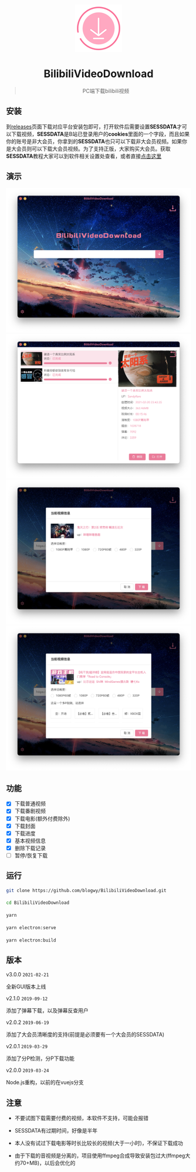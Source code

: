 <div align="center">
  <img src="./build/icons/icon128x128.png" alt="">
  <h1>BilibiliVideoDownload</h1>
  <blockquote>PC端下载bilibili视频</blockquote>
</div>

## 安装

到[releases](https://github.com/blogwy/BilibiliVideoDownload/releases)页面下载对应平台安装包即可，打开软件后需要设置**SESSDATA**才可以下载视频，**SESSDATA**是B站已登录用户的**cookies**里面的一个字段，而且如果你的账号是非大会员，你拿到的**SESSDATA**也只可以下载非大会员视频。如果你是大会员则可以下载大会员视频。为了支持正版，大家购买大会员。获取**SESSDATA**教程大家可以到软件相关设置处查看，或者直接[点击这里](https://blog.wangyu.link/2020/01/25/2020-01-25/)

## 演示

![1](./build/demo/1.png)
![2](./build/demo/2.png)
![3](./build/demo/3.png)
![4](./build/demo/4.png)


## 功能

* [x] 下载普通视频
* [x] 下载番剧视频
* [x] 下载电影(额外付费除外)
* [x] 下载封面
* [x] 下载进度
* [x] 基本视频信息
* [x] 删除下载记录
* [ ] 暂停/恢复下载

## 运行

```bash
git clone https://github.com/blogwy/BilibiliVideoDownload.git

cd BilibiliVideoDownload

yarn

yarn electron:serve

yarn electron:build
```
## 版本

v3.0.0 `2021-02-21`

全新GUI版本上线

v2.1.0 `2019-09-12`

添加了弹幕下载，以及弹幕反查用户

v2.0.2 `2019-06-19`

添加了大会员清晰度的支持(前提是必须要有一个大会员的SESSDATA)

v2.0.1 `2019-03-29`

添加了分P检测，分P下载功能

v2.0.0 `2019-03-24`

Node.js重构，以前的在vuejs分支

## 注意

* 不要试图下载需要付费的视频，本软件不支持，可能会报错

* SESSDATA有过期时间，好像是半年

* 本人没有试过下载电影等时长比较长的视频(大于一小时)，不保证下载成功

* 由于下载的音视频是分离的，项目使用ffmpeg合成导致安装包过大(ffmpeg大约70+MB)，以后会优化的